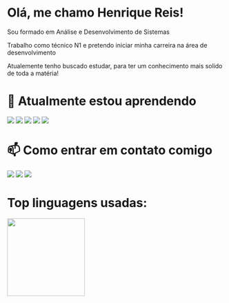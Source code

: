 # Olá, me chamo Henrique Reis!

<p>Sou formado em Análise e Desenvolvimento de Sistemas</p>
<p>Trabalho como técnico N1 e pretendo iniciar minha carreira na área de desenvolvimento</p>
<p>Atualemente tenho buscado estudar, para ter um conhecimento mais solido de toda a matéria!</p>

# 🌱 Atualmente estou aprendendo
<div>
  <img src="https://img.shields.io/badge/HTML-239120?style=for-the-badge&logo=html5&logoColor=white">
  <img src="https://img.shields.io/badge/CSS-239120?&style=for-the-badge&logo=css&logoColor=white">
  <img src="https://img.shields.io/badge/JavaScript-239120?style=for-the-badge&logo=javascript&logoColor=white">
  <img src="https://img.shields.io/badge/Java-239120?&style=for-the-badge&logo=Java&logoColor=white">
  <img src="https://img.shields.io/badge/React-239120?style=for-the-badge&logo=react&logoColor=white">
</div>

# 📫 Como entrar em contato comigo
<div>
<a href="https://instagram.com/Henrique._.Reis" target="_blank"><img loading="lazy" src="https://img.shields.io/badge/-Instagram-%23E4405F?style=for-the-badge&logo=instagram&logoColor=white" target="_blank"></a>
<a href = "mailto:carloshenriquecreis@gmail.com"><img loading="lazy" src="https://img.shields.io/badge/Gmail-D14836?style=for-the-badge&logo=gmail&logoColor=white" target="_blank"></a>
<a href="https://www.linkedin.com/in/carloshenriquecreis" target="_blank"><img loading="lazy" src="https://img.shields.io/badge/-LinkedIn-%230077B5?style=for-the-badge&logo=linkedin&logoColor=white" target="_blank"></a>   
</div>

# Top linguagens usadas:
<div>
<a href="https://github.com/HenriqueReisCR">
<img loading="lazy" height="180em" src="https://github-readme-stats.vercel.app/api/top-langs/?username=HenriqueReisCR&layout=compact&langs_count=7&theme=dracula"/>
</div>
